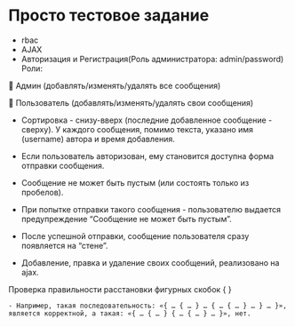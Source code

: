 Просто тестовое задание
============================

- rbac
- AJAX
- Авторизация и Регистрация(Роль администратора: admin/password)
Роли:

 Админ (добавлять/изменять/удалять все сообщения)

 Пользователь (добавлять/изменять/удалять свои сообщения)



- Сортировка - снизу-вверх (последние добавленное сообщение - сверху). У каждого сообщения, помимо текста, указано имя (username) автора и время добавления.

- Если пользователь авторизован, ему становится доступна форма отправки сообщения. 

- Сообщение не может быть пустым (или состоять только из пробелов). 

- При попытке отправки такого сообщения - пользователю выдается предупреждение “Сообщение не может быть пустым”.

- После успешной отправки, сообщение пользователя сразу появляется на “стене”.

- Добавление, правка и удаление своих сообщений, реализовано на ajax.

Проверка правильности расстановки фигурных скобок { }

    - Например, такая последовательность: «{ … { … } … { … { … } … } … }», является корректной, а такая: «{ … { … } { … { … } … }», нет.



